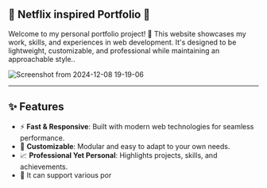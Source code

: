 ## 🌟 Netflix inspired Portfolio 🌟 

Welcome to my personal portfolio project! 🚀 This website showcases my work, skills, and experiences in web development. It's designed to be lightweight, customizable, and professional while maintaining an approachable style..



![Screenshot from 2024-12-08 19-19-06](https://github.com/user-attachments/assets/f8220485-16ec-48cf-8cb2-7853540c5724)

---

## ✨ Features

- ⚡ **Fast & Responsive**: Built with modern web technologies for seamless performance.
- 🎨 **Customizable**: Modular and easy to adapt to your own needs.
- 📈 **Professional Yet Personal**: Highlights projects, skills, and achievements.
- 🎨 It can support various por

